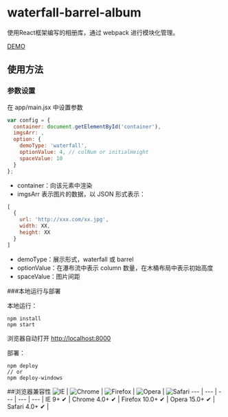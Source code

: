 # waterfall-barrel-album

使用React框架编写的相册库，通过 webpack 进行模块化管理。

[DEMO](https://kimi013.github.io/waterfall-barrel-album/)

## 使用方法
### 参数设置
在 app/main.jsx 中设置参数
```js
var config = {
  container: document.getElementById('container'),
  imgsArr: ,
  option: {
    demoType: 'waterfall',
    optionValue: 4, // colNum or initialHeight
    spaceValue: 10
  }
};
```

- container：向该元素中渲染
- imgsArr 表示图片的数据，以 JSON 形式表示：
```js
[
  {
    url: 'http://xxx.com/xx.jpg',
    width: XX,
    height: XX
  }
]
```
- demoType：展示形式，waterfall 或 barrel
- optionValue：在瀑布流中表示 column 数量，在木桶布局中表示初始高度
- spaceValue：图片间距

###本地运行与部署

本地运行：
```
npm install
npm start
```
浏览器自动打开 [http://localhost:8000](http://localhost:8000)

部署：
```
npm deploy 
// or
npm deploy-windows
```

##浏览器兼容性
![IE](https://raw.github.com/alrra/browser-logos/master/internet-explorer/internet-explorer_48x48.png) | ![Chrome](https://raw.github.com/alrra/browser-logos/master/chrome/chrome_48x48.png) | ![Firefox](https://raw.github.com/alrra/browser-logos/master/firefox/firefox_48x48.png) | ![Opera](https://raw.github.com/alrra/browser-logos/master/opera/opera_48x48.png) | ![Safari](https://raw.github.com/alrra/browser-logos/master/safari/safari_48x48.png)
--- | --- | --- | --- | --- |
IE 9+ ✔ | Chrome 4.0+ ✔ | Firefox 10.0+ ✔ | Opera 15.0+ ✔ | Safari 4.0+ ✔ |

